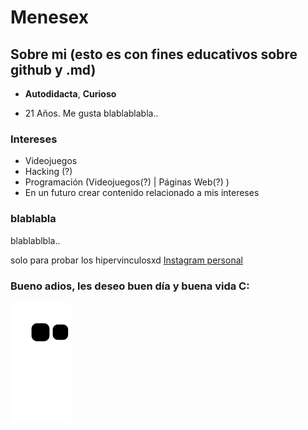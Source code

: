 # Menesex

## Sobre mi (esto es con fines educativos sobre github y .md)

- **Autodidacta**, **Curioso** 

- 21 Años. Me gusta blablablabla.. 

### Intereses

- Videojuegos
- Hacking (?)
- Programación (Videojuegos(?) | Páginas Web(?) )
- En un futuro crear contenido relacionado a mis intereses

### blablabla
blablablbla..

solo para probar los hipervinculosxd
[Instagram personal](https://www.instagram.com/mxneses/)

### Bueno adios, les deseo buen día y buena vida C:



![snake gif](https://github.com/Menesex/Menesex/blob/output/github-contribution-grid-snake.svg)

